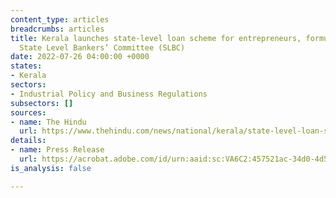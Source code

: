 ```yaml
---
content_type: articles
breadcrumbs: articles
title: Kerala launches state-level loan scheme for entrepreneurs, formulated by the
  State Level Bankers’ Committee (SLBC)
date: 2022-07-26 04:00:00 +0000
states:
- Kerala
sectors:
- Industrial Policy and Business Regulations
subsectors: []
sources:
- name: The Hindu
  url: https://www.thehindu.com/news/national/kerala/state-level-loan-scheme-for-entrepreneurs-launched/article65671523.ece
details:
- name: Press Release
  url: https://acrobat.adobe.com/id/urn:aaid:sc:VA6C2:457521ac-34d0-4d53-984b-ad725b0affc4#pageNum=1
is_analysis: false

---
```


